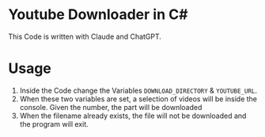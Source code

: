 # Youtube Downloader in C#
This Code is written with Claude and ChatGPT.

# Usage
1. Inside the Code change the Variables `DOWNLOAD_DIRECTORY` & `YOUTUBE_URL`.
2. When these two variables are set, a selection of videos will be inside the console. Given the number, the part will be downloaded
3. When the filename already exists, the file will not be downloaded and the program will exit.
